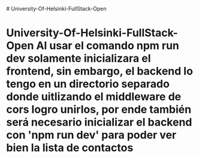 
#   U n i v e r s i t y - O f - H e l s i n k i - F u l l S t a c k - O p e n 
 
# University-Of-Helsinki-FullStack-Open Al usar el comando npm run dev solamente inicializara el frontend, sin embargo, el backend lo tengo en un directorio separado donde uitlizando el middleware de cors logro unirlos, por ende también será necesario inicializar el backend con 'npm run dev' para poder ver bien la lista de contactos
 
